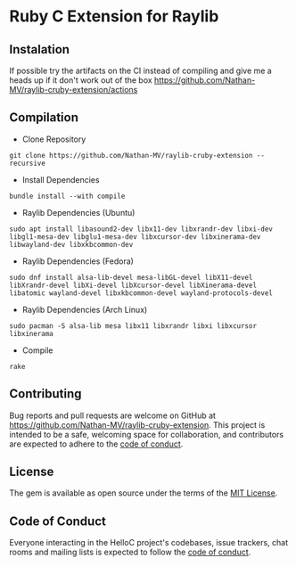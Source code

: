 # Ruby C Extension for Raylib

## Instalation

If possible try the artifacts on the CI instead of compiling and give me a heads up if it don't work out of the box
https://github.com/Nathan-MV/raylib-cruby-extension/actions

## Compilation

- Clone Repository
```
git clone https://github.com/Nathan-MV/raylib-cruby-extension --recursive
```

- Install Dependencies
```
bundle install --with compile
```

- Raylib Dependencies (Ubuntu)
```
sudo apt install libasound2-dev libx11-dev libxrandr-dev libxi-dev libgl1-mesa-dev libglu1-mesa-dev libxcursor-dev libxinerama-dev libwayland-dev libxkbcommon-dev
```

- Raylib Dependencies (Fedora)
```
sudo dnf install alsa-lib-devel mesa-libGL-devel libX11-devel libXrandr-devel libXi-devel libXcursor-devel libXinerama-devel libatomic wayland-devel libxkbcommon-devel wayland-protocols-devel
```

- Raylib Dependencies (Arch Linux)
```
sudo pacman -S alsa-lib mesa libx11 libxrandr libxi libxcursor libxinerama
```

- Compile
```
rake
```

## Contributing

Bug reports and pull requests are welcome on GitHub at https://github.com/Nathan-MV/raylib-cruby-extension. This project is intended to be a safe, welcoming space for collaboration, and contributors are expected to adhere to the [code of conduct](https://github.com/Nathan-MV/raylib-cruby-extension/blob/master/CODE_OF_CONDUCT.md).

## License

The gem is available as open source under the terms of the [MIT License](https://opensource.org/licenses/MIT).

## Code of Conduct

Everyone interacting in the HelloC project's codebases, issue trackers, chat rooms and mailing lists is expected to follow the [code of conduct](https://github.com/Nathan-MV/raylib-cruby-extension/blob/master/CODE_OF_CONDUCT.md).
